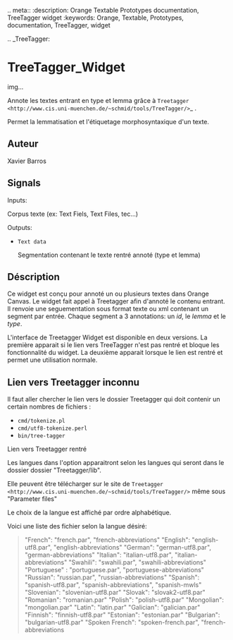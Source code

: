 .. meta::
   :description: Orange Textable Prototypes documentation, TreeTagger 
                 widget
   :keywords: Orange, Textable, Prototypes, documentation, TreeTagger,
              widget

.. _TreeTagger:

TreeTagger_Widget
=================

img...

Annote les textes entrant en type et lemma grâce à `Treetagger 
<http://www.cis.uni-muenchen.de/~schmid/tools/TreeTagger/>`_ .

Permet la lemmatisation et l'étiquetage morphosyntaxique d'un texte.

Auteur
------

Xavier Barros

Signals
-------

Inputs: 

   Corpus texte (ex: Text Fiels, Text Files, tec...)

Outputs:

* ``Text data``

  Segmentation contenant le texte rentré annoté (type et lemma)

Déscription
-----------

Ce widget est conçu pour annoté un ou plusieurs textes dans Orange Canvas. 
Le widget fait appel à Treetagger afin d'annoté le contenu entrant.
Il renvoie une seguementation sous format texte ou xml contenant un segment par entrée.
Chaque segment a 3 annotations: un *id*, le *lemma* et le *type*.

L'interface de Treetagger Widget est disponible en deux versions.
La première apparait si le lien vers TreeTagger n'est pas rentré et bloque les fonctionnalité du widget.
La deuxième apparait lorsque le lien est rentré et permet une utilisation normale.

Lien vers Treetagger inconnu
----------------------------

Il faut aller chercher le lien vers le dossier Treetagger qui doit contenir un certain nombres de fichiers :

* ``cmd/tokenize.pl``
* ``cmd/utf8-tokenize.perl``
* ``bin/tree-tagger``


Lien vers Treetagger rentré


Les langues dans l'option apparaitront selon les langues qui seront dans le dossier dossier "Treetagger/lib".

Elle peuvent être télécharger sur le site de `Treetagger <http://www.cis.uni-muenchen.de/~schmid/tools/TreeTagger/>` même sous "Parameter files"

Le choix de la langue est affiché par ordre alphabétique.

Voici une liste des fichier selon la langue désiré:

> "French": "french.par", "french-abbreviations"
> "English": "english-utf8.par", "english-abbreviations"
"German": "german-utf8.par", "german-abbreviations"
"Italian": "italian-utf8.par", "italian-abbreviations"
"Swahili": "swahili.par", "swahili-abbreviations"
"Portuguese" : "portuguese.par", "portuguese-abbreviations"
"Russian": "russian.par", "russian-abbreviations"
"Spanish": "spanish-utf8.par", "spanish-abbreviations", "spanish-mwls"
"Slovenian": "slovenian-utf8.par"
"Slovak": "slovak2-utf8.par"
"Romanian": "romanian.par"
"Polish": "polish-utf8.par"
"Mongolian": "mongolian.par"
"Latin": "latin.par"
"Galician": "galician.par"
"Finnish": "finnish-utf8.par"
"Estonian": "estonian.par"
"Bulgarian": "bulgarian-utf8.par"
"Spoken French": "spoken-french.par", "french-abbreviations


